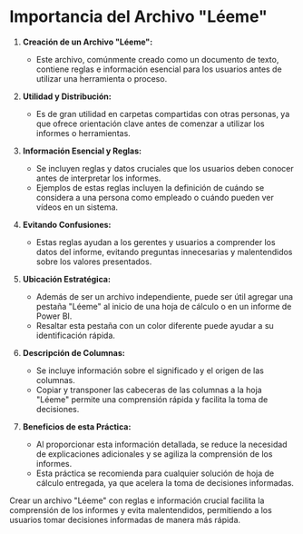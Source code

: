 # Importancia del Archivo "Léeme"

1. **Creación de un Archivo "Léeme":**
   - Este archivo, comúnmente creado como un documento de texto, contiene reglas e información esencial para los usuarios antes de utilizar una herramienta o proceso.

2. **Utilidad y Distribución:**
   - Es de gran utilidad en carpetas compartidas con otras personas, ya que ofrece orientación clave antes de comenzar a utilizar los informes o herramientas.

3. **Información Esencial y Reglas:**
   - Se incluyen reglas y datos cruciales que los usuarios deben conocer antes de interpretar los informes.
   - Ejemplos de estas reglas incluyen la definición de cuándo se considera a una persona como empleado o cuándo pueden ver vídeos en un sistema.

4. **Evitando Confusiones:**
   - Estas reglas ayudan a los gerentes y usuarios a comprender los datos del informe, evitando preguntas innecesarias y malentendidos sobre los valores presentados.

5. **Ubicación Estratégica:**
   - Además de ser un archivo independiente, puede ser útil agregar una pestaña "Léeme" al inicio de una hoja de cálculo o en un informe de Power BI.
   - Resaltar esta pestaña con un color diferente puede ayudar a su identificación rápida.

6. **Descripción de Columnas:**
   - Se incluye información sobre el significado y el origen de las columnas.
   - Copiar y transponer las cabeceras de las columnas a la hoja "Léeme" permite una comprensión rápida y facilita la toma de decisiones.

7. **Beneficios de esta Práctica:**
   - Al proporcionar esta información detallada, se reduce la necesidad de explicaciones adicionales y se agiliza la comprensión de los informes.
   - Esta práctica se recomienda para cualquier solución de hoja de cálculo entregada, ya que acelera la toma de decisiones informadas.

Crear un archivo "Léeme" con reglas e información crucial facilita la comprensión de los informes y evita malentendidos, permitiendo a los usuarios tomar decisiones informadas de manera más rápida.
